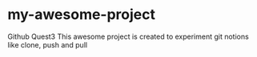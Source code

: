 # my-awesome-project
Github Quest3
This awesome project is created to experiment git notions like clone, push and pull

